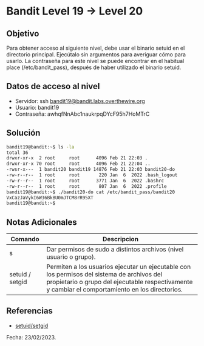 # Bandit Level 19 → Level 20

## Objetivo
Para obtener acceso al siguiente nivel, debe usar el binario setuid en el directorio principal. Ejecútalo sin argumentos para averiguar cómo para usarlo. La contraseña para este nivel se puede encontrar en el habitual place (/etc/bandit_pass), después de haber utilizado el binario setuid.

## Datos de acceso al nivel
* Servidor: ssh bandit19@bandit.labs.overthewire.org
* Usuario: bandit19
* Contraseña: awhqfNnAbc1naukrpqDYcF95h7HoMTrC

## Solución
``` bash
bandit19@bandit:~$ ls -la
total 36
drwxr-xr-x  2 root     root      4096 Feb 21 22:03 .
drwxr-xr-x 70 root     root      4096 Feb 21 22:04 ..
-rwsr-x---  1 bandit20 bandit19 14876 Feb 21 22:03 bandit20-do
-rw-r--r--  1 root     root       220 Jan  6  2022 .bash_logout
-rw-r--r--  1 root     root      3771 Jan  6  2022 .bashrc
-rw-r--r--  1 root     root       807 Jan  6  2022 .profile
bandit19@bandit:~$ ./bandit20-do cat /etc/bandit_pass/bandit20
VxCazJaVykI6W36BkBU0mJTCM8rR95XT
bandit19@bandit:~$
```

## Notas Adicionales
|Comando | Descripcion |
|-----|-------|
| s | Dar permisos de sudo a distintos archivos (nivel usuario o grupo). |
| setuid / setgid | Permiten a los usuarios ejecutar un ejecutable con los permisos del sistema de archivos del propietario o grupo del ejecutable respectivamente y cambiar el comportamiento en los directorios. |

## Referencias
* [setuid/setgid](https://en.wikipedia.org/wiki/Setuid)

Fecha: 23/02/2023.